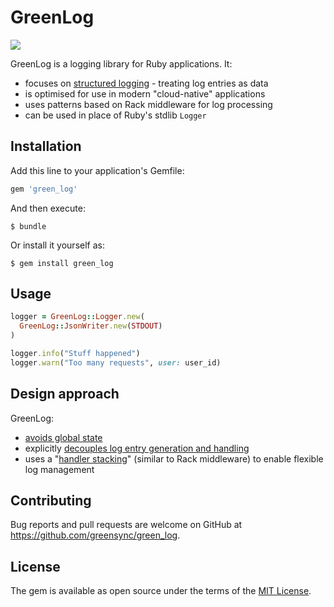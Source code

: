 # GreenLog

![](https://github.com/greensync/green_log/workflows/CI/badge.svg)

GreenLog is a logging library for Ruby applications.  It:

- focuses on [structured logging](https://www.thoughtworks.com/radar/techniques/structured-logging) - treating log entries as data
- is optimised for use in modern "cloud-native" applications
- uses patterns based on Rack middleware for log processing
- can be used in place of Ruby's stdlib `Logger`

## Installation

Add this line to your application's Gemfile:

```ruby
gem 'green_log'
```

And then execute:

    $ bundle

Or install it yourself as:

    $ gem install green_log

## Usage

```ruby
logger = GreenLog::Logger.new(
  GreenLog::JsonWriter.new(STDOUT)
)

logger.info("Stuff happened")
logger.warn("Too many requests", user: user_id)
```

## Design approach

GreenLog:

- [avoids global state](doc/adr/0002-avoid-global-configuration.md)
- explicitly [decouples log entry generation and handling](doc/adr/0003-decouple-generation-and-handling.md)
- uses a "[handler stacking](doc/adr/0004-use-stacked-handlers-to-solve-many-problems.md)" (similar to Rack middleware) to enable flexible log management

## Contributing

Bug reports and pull requests are welcome on GitHub at https://github.com/greensync/green_log.

## License

The gem is available as open source under the terms of the [MIT License](https://opensource.org/licenses/MIT).
